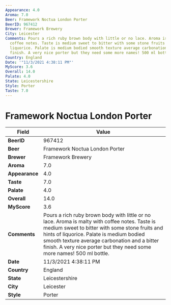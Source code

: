 ```yaml
---
Appearance: 4.0
Aroma: 7.0
Beer: Framework Noctua London Porter
BeerID: 967412
Brewer: Framework Brewery
City: Leicester
Comments: Pours a rich ruby brown body with little or no lace. Aroma is malty with
  coffee notes. Taste is medium sweet to bitter with some stone fruits and hints of
  liquorice. Palate is medium bodied smooth texture average carbonation and a bitter
  finish. A very nice porter but they need some more names! 500 ml bottle.
Country: England
Date: '"11/3/2021 4:38:11 PM"'
MyScore: 3.6
Overall: 14.0
Palate: 4.0
State: Leicestershire
Style: Porter
Taste: 7.0
---
```


# Framework Noctua London Porter

| Field         | Value |
|---------------|-------|
| **BeerID** | 967412 |
| **Beer** | Framework Noctua London Porter |
| **Brewer** | Framework Brewery |
| **Aroma** | 7.0 |
| **Appearance** | 4.0 |
| **Taste** | 7.0 |
| **Palate** | 4.0 |
| **Overall** | 14.0 |
| **MyScore** | 3.6 |
| **Comments** | Pours a rich ruby brown body with little or no lace. Aroma is malty with coffee notes. Taste is medium sweet to bitter with some stone fruits and hints of liquorice. Palate is medium bodied smooth texture average carbonation and a bitter finish. A very nice porter but they need some more names! 500 ml bottle. |
| **Date** | 11/3/2021 4:38:11 PM |
| **Country** | England |
| **State** | Leicestershire |
| **City** | Leicester |
| **Style** | Porter |
